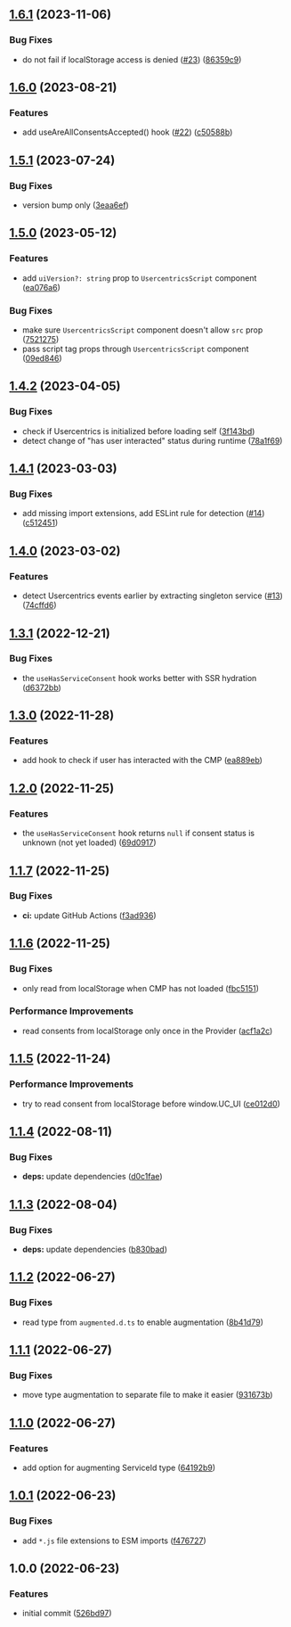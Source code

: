 ## [1.6.1](https://github.com/s-group-dev/react-usercentrics/compare/v1.6.0...v1.6.1) (2023-11-06)


### Bug Fixes

* do not fail if localStorage access is denied ([#23](https://github.com/s-group-dev/react-usercentrics/issues/23)) ([86359c9](https://github.com/s-group-dev/react-usercentrics/commit/86359c9597b1c33c3173fe97c4287b74f5c8e7f1))

## [1.6.0](https://github.com/s-group-dev/react-usercentrics/compare/v1.5.1...v1.6.0) (2023-08-21)


### Features

* add useAreAllConsentsAccepted() hook ([#22](https://github.com/s-group-dev/react-usercentrics/issues/22)) ([c50588b](https://github.com/s-group-dev/react-usercentrics/commit/c50588b846204e43f9a69323bac42bcb91833415))

## [1.5.1](https://github.com/s-group-dev/react-usercentrics/compare/v1.5.0...v1.5.1) (2023-07-24)


### Bug Fixes

* version bump only ([3eaa6ef](https://github.com/s-group-dev/react-usercentrics/commit/3eaa6efa699b0b3c8701d70974ac41d3bbd54a79))

## [1.5.0](https://github.com/s-group-dev/react-usercentrics/compare/v1.4.2...v1.5.0) (2023-05-12)


### Features

* add `uiVersion?: string` prop to `UsercentricsScript` component ([ea076a6](https://github.com/s-group-dev/react-usercentrics/commit/ea076a61a7a3992cb602a31235d57cc6c900fa65))


### Bug Fixes

* make sure `UsercentricsScript` component doesn't allow `src` prop ([7521275](https://github.com/s-group-dev/react-usercentrics/commit/7521275cb48a1d0574493e7363f7848f7fbc08c9))
* pass script tag props through `UsercentricsScript` component ([09ed846](https://github.com/s-group-dev/react-usercentrics/commit/09ed8468df67709401e1808088ced4a7278df9d8))

## [1.4.2](https://github.com/s-group-dev/react-usercentrics/compare/v1.4.1...v1.4.2) (2023-04-05)


### Bug Fixes

* check if Usercentrics is initialized before loading self ([3f143bd](https://github.com/s-group-dev/react-usercentrics/commit/3f143bd12baee98d66e7ff7c2807f6cf0ccf85e3))
* detect change of "has user interacted" status during runtime ([78a1f69](https://github.com/s-group-dev/react-usercentrics/commit/78a1f692b766f9f47fd0968ccaf5f658a7d88c37))

## [1.4.1](https://github.com/s-group-dev/react-usercentrics/compare/v1.4.0...v1.4.1) (2023-03-03)


### Bug Fixes

* add missing import extensions, add ESLint rule for detection ([#14](https://github.com/s-group-dev/react-usercentrics/issues/14)) ([c512451](https://github.com/s-group-dev/react-usercentrics/commit/c5124512525b131c2fb4cc191b4c39fca08143e2))

## [1.4.0](https://github.com/s-group-dev/react-usercentrics/compare/v1.3.1...v1.4.0) (2023-03-02)


### Features

* detect Usercentrics events earlier by extracting singleton service ([#13](https://github.com/s-group-dev/react-usercentrics/issues/13)) ([74cffd6](https://github.com/s-group-dev/react-usercentrics/commit/74cffd608a16a3f04c650a229bec588069ddc6be))

## [1.3.1](https://github.com/s-group-dev/react-usercentrics/compare/v1.3.0...v1.3.1) (2022-12-21)


### Bug Fixes

* the `useHasServiceConsent` hook works better with SSR hydration ([d6372bb](https://github.com/s-group-dev/react-usercentrics/commit/d6372bbc702aed98e0be4d120108d5bfb22f6feb))

## [1.3.0](https://github.com/s-group-dev/react-usercentrics/compare/v1.2.0...v1.3.0) (2022-11-28)


### Features

* add hook to check if user has interacted with the CMP ([ea889eb](https://github.com/s-group-dev/react-usercentrics/commit/ea889ebca4dc69beba38c5b97ef3f543cb7be610))

## [1.2.0](https://github.com/s-group-dev/react-usercentrics/compare/v1.1.7...v1.2.0) (2022-11-25)


### Features

* the `useHasServiceConsent` hook returns `null` if consent status is unknown (not yet loaded) ([69d0917](https://github.com/s-group-dev/react-usercentrics/commit/69d0917cd43109cf3859eb2fcbce4b230c8f3ef0))

## [1.1.7](https://github.com/s-group-dev/react-usercentrics/compare/v1.1.6...v1.1.7) (2022-11-25)


### Bug Fixes

* **ci:** update GitHub Actions ([f3ad936](https://github.com/s-group-dev/react-usercentrics/commit/f3ad93639a8b3cb0808605e5a99de558a84275cb))

## [1.1.6](https://github.com/s-group-dev/react-usercentrics/compare/v1.1.5...v1.1.6) (2022-11-25)


### Bug Fixes

* only read from localStorage when CMP has not loaded ([fbc5151](https://github.com/s-group-dev/react-usercentrics/commit/fbc51511768a1bba803af886ee63d056ffd3233e))


### Performance Improvements

* read consents from localStorage only once in the Provider ([acf1a2c](https://github.com/s-group-dev/react-usercentrics/commit/acf1a2ca2a2c7871ab36544555db8468dc2a4d9f))

## [1.1.5](https://github.com/s-group-dev/react-usercentrics/compare/v1.1.4...v1.1.5) (2022-11-24)


### Performance Improvements

* try to read consent from localStorage before window.UC_UI ([ce012d0](https://github.com/s-group-dev/react-usercentrics/commit/ce012d0673b2cfbe8d0cfd07721d7cfd17055931))

## [1.1.4](https://github.com/s-group-dev/react-usercentrics/compare/v1.1.3...v1.1.4) (2022-08-11)


### Bug Fixes

* **deps:** update dependencies ([d0c1fae](https://github.com/s-group-dev/react-usercentrics/commit/d0c1fae95f5414bf56057a2e1bd47146a567e209))

## [1.1.3](https://github.com/s-group-dev/react-usercentrics/compare/v1.1.2...v1.1.3) (2022-08-04)


### Bug Fixes

* **deps:** update dependencies ([b830bad](https://github.com/s-group-dev/react-usercentrics/commit/b830badba769ddfc20e173888218f69a8d7d073d))

## [1.1.2](https://github.com/s-group-dev/react-usercentrics/compare/v1.1.1...v1.1.2) (2022-06-27)


### Bug Fixes

* read type from `augmented.d.ts` to enable augmentation ([8b41d79](https://github.com/s-group-dev/react-usercentrics/commit/8b41d79b3e62a37164db8aaebcfdf9ce591f9d55))

## [1.1.1](https://github.com/s-group-dev/react-usercentrics/compare/v1.1.0...v1.1.1) (2022-06-27)


### Bug Fixes

* move type augmentation to separate file to make it easier ([931673b](https://github.com/s-group-dev/react-usercentrics/commit/931673bc7cac2ae8db540da51999f54bb2c72dbe))

## [1.1.0](https://github.com/s-group-dev/react-usercentrics/compare/v1.0.1...v1.1.0) (2022-06-27)


### Features

* add option for augmenting ServiceId type ([64192b9](https://github.com/s-group-dev/react-usercentrics/commit/64192b9d2b9c0ccb3447a269cbfd891d6fbc7bc8))

## [1.0.1](https://github.com/s-group-dev/react-usercentrics/compare/v1.0.0...v1.0.1) (2022-06-23)


### Bug Fixes

* add `*.js` file extensions to ESM imports ([f476727](https://github.com/s-group-dev/react-usercentrics/commit/f4767274ddcbfe7a1639914109205eccae3412ff))

## 1.0.0 (2022-06-23)


### Features

* initial commit ([526bd97](https://github.com/s-group-dev/react-usercentrics/commit/526bd975dd894afba029ea5e1a567f4334909e8e))
